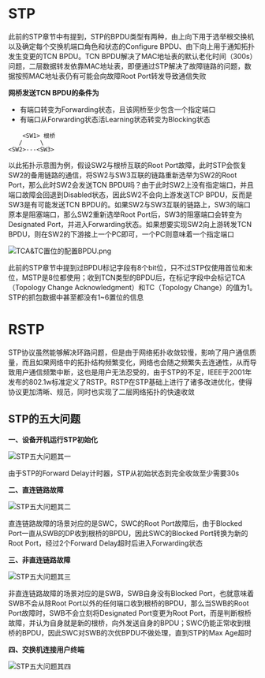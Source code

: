 # STP

此前的STP章节中有提到，STP的BPDU类型有两种，由上向下用于选举根交换机以及确定每个交换机端口角色和状态的Configure BPDU、由下向上用于通知拓扑发生变更的TCN BPDU。TCN BPDU解决了MAC地址表的默认老化时间（300s）问题，二层数据转发依靠MAC地址表，即便通过STP解决了故障链路的问题，数据按照MAC地址表仍有可能会向故障Root Port转发导致通信失败

**网桥发送TCN BPDU的条件为**

- 有端口转变为Forwarding状态，且该网桥至少包含一个指定端口
- 有端口从Forwarding状态活Learning状态转变为Blocking状态

```Topology
    <SW1> 根桥
   /     \
<SW2>---<SW3>
```

以此拓扑示意图为例，假设SW2与根桥互联的Root Port故障，此时STP会恢复SW2的备用链路的通信，将SW2与SW3互联的链路重新选举为SW2的Root Port，那么此时SW2会发送TCN BPDU吗？由于此时SW2上没有指定端口，并且端口故障会回退到Disabled状态，因此SW2不会向上游发送TCP BPDU，反而是SW3是有可能发送TCN BPDU的。如果SW2与SW3互联的链路上，SW3的端口原本是阻塞端口，那么SW2重新选举Root Port后，SW3的阻塞端口会转变为Designated Port，并进入Forwarding状态。如果想要实现SW2向上游转发TCN BPDU，则在SW2的下游接上一个PC即可，一个PC则意味着一个指定端口

![TCA&TC置位的配置BPDU.png](https://www.z4a.net/images/2024/06/08/TCATCBPDU.png)

此前的STP章节中提到过BPDU标记字段有8个bit位，只不过STP仅使用首位和末位，MSTP是8位都使用；收到TCN类型的BPDU后，在标记字段中会标记TCA（Topology Change Acknowledgment）和TC（Topology Change）的值为1。STP的抓包数据中甚至都没有1~6置位的信息

# RSTP

STP协议虽然能够解决环路问题，但是由于网络拓扑收敛较慢，影响了用户通信质量，而且如果网络中的拓扑结构频繁变化，网络也会随之频繁失去连通性，从而导致用户通信频繁中断，这也是用户无法忍受的，由于STP的不足，IEEE于2001年发布的802.1w标准定义了RSTP。RSTP在STP基础上进行了诸多改进优化，使得协议更加清晰、规范，同时也实现了二层网络拓扑的快速收敛

## STP的五大问题

**一、设备开机运行STP初始化**

![STP五大问题其一](https://www.z4a.net/images/2024/06/08/STP.png)

由于STP的Forward Delay计时器，STP从初始状态到完全收敛至少需要30s

**二、直连链路故障**

![STP五大问题其二](https://www.z4a.net/images/2024/06/08/STP17e8540607a08b0e.png)

直连链路故障的场景对应的是SWC，SWC的Root Port故障后，由于Blocked Port一直从SWB的DP收到根桥的BPDU，因此SWC的Blocked Port转换为新的Root Port，经过2个Forward Delay超时后进入Forwarding状态

**三、非直连链路故障**

![STP五大问题其三](https://www.z4a.net/images/2024/06/08/STP2b620a78fef72f28.png)

非直连链路故障的场景对应的是SWB，SWB自身没有Blocked Port，也就意味着SWB不会从除Root Port以外的任何端口收到根桥的BPDU，那么当SWB的Root Port故障时，SWB不会立刻将Designated Port变更为Root Port，而是判断根桥故障，并认为自身就是新的根桥，向外发送自身的BPDU；SWC仍能正常收到根桥的BPDU，因此SWC对SWB的次优BPDU不做处理，直到STP的Max Age超时

**四、交换机连接用户终端**

![STP五大问题其四](https://www.z4a.net/images/2024/06/08/STP9f5eb80ad6c97c28.png)

